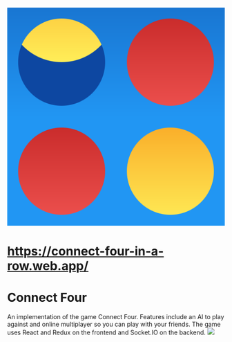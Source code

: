 ![icon](client/public/faviconTemplate.svg)
# https://connect-four-in-a-row.web.app/
# Connect Four
An implementation of the game Connect Four. Features include an AI to play against and online multiplayer so you can play with your friends. The game uses React and Redux on the frontend and Socket.IO on the backend.
![](preview.gif)
